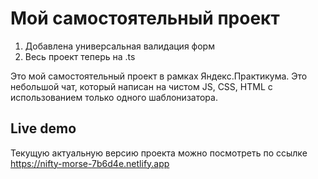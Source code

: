 # Мой самостоятельный проект

1) Добавлена универсальная валидация форм
2) Весь проект теперь на .ts

Это мой самостоятельный проект в рамках Яндекс.Практикума.
Это небольшой чат, который написан на чистом JS, CSS, HTML с использованием только одного шаблонизатора.

## Live demo
Текущую актуальную версию проекта можно посмотреть по ссылке https://nifty-morse-7b6d4e.netlify.app
